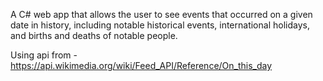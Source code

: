 A C# web app that allows the user to see events that occurred on a given date in history, including notable historical events, international holidays, and births and deaths of notable people. 

Using api from - https://api.wikimedia.org/wiki/Feed_API/Reference/On_this_day
